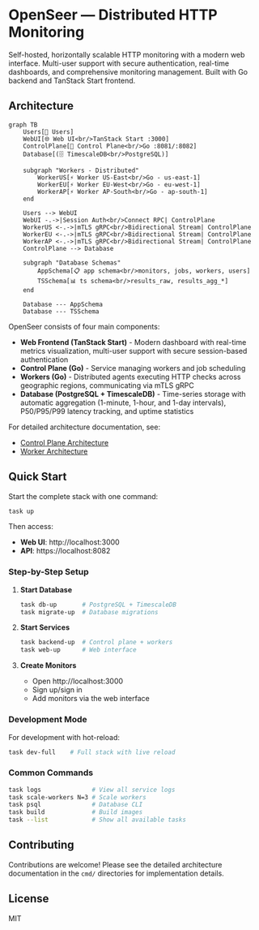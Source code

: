 # OpenSeer — Distributed HTTP Monitoring

Self-hosted, horizontally scalable HTTP monitoring with a modern web interface. Multi-user support with secure authentication, real-time dashboards, and comprehensive monitoring management. Built with Go backend and TanStack Start frontend.

## Architecture

```mermaid
graph TB
    Users[👥 Users]
    WebUI[🌐 Web UI<br/>TanStack Start :3000]
    ControlPlane[🎯 Control Plane<br/>Go :8081/:8082]
    Database[(🗄️ TimescaleDB<br/>PostgreSQL)]

    subgraph "Workers - Distributed"
        WorkerUS[⚡ Worker US-East<br/>Go - us-east-1]
        WorkerEU[⚡ Worker EU-West<br/>Go - eu-west-1]
        WorkerAP[⚡ Worker AP-South<br/>Go - ap-south-1]
    end

    Users --> WebUI
    WebUI -.->|Session Auth<br/>Connect RPC| ControlPlane
    WorkerUS <-.->|mTLS gRPC<br/>Bidirectional Stream| ControlPlane
    WorkerEU <-.->|mTLS gRPC<br/>Bidirectional Stream| ControlPlane
    WorkerAP <-.->|mTLS gRPC<br/>Bidirectional Stream| ControlPlane
    ControlPlane --> Database

    subgraph "Database Schemas"
        AppSchema[📋 app schema<br/>monitors, jobs, workers, users]
        TSSchema[📊 ts schema<br/>results_raw, results_agg_*]
    end

    Database --- AppSchema
    Database --- TSSchema
```

OpenSeer consists of four main components:

- **Web Frontend (TanStack Start)** - Modern dashboard with real-time metrics visualization, multi-user support with secure session-based authentication
- **Control Plane (Go)** - Service managing workers and job scheduling
- **Workers (Go)** - Distributed agents executing HTTP checks across geographic regions, communicating via mTLS gRPC
- **Database (PostgreSQL + TimescaleDB)** - Time-series storage with automatic aggregation (1-minute, 1-hour, and 1-day intervals), P50/P95/P99 latency tracking, and uptime statistics

For detailed architecture documentation, see:
- [Control Plane Architecture](cmd/control-plane/ARCHITECTURE.md)
- [Worker Architecture](cmd/worker/ARCHITECTURE.md)

## Quick Start

Start the complete stack with one command:

```bash
task up
```

Then access:
- **Web UI**: http://localhost:3000
- **API**: https://localhost:8082

### Step-by-Step Setup

1. **Start Database**
   ```bash
   task db-up       # PostgreSQL + TimescaleDB
   task migrate-up  # Database migrations
   ```

2. **Start Services**
   ```bash
   task backend-up  # Control plane + workers
   task web-up      # Web interface
   ```

3. **Create Monitors**
   - Open http://localhost:3000
   - Sign up/sign in
   - Add monitors via the web interface

### Development Mode

For development with hot-reload:

```bash
task dev-full    # Full stack with live reload
```

### Common Commands

```bash
task logs              # View all service logs
task scale-workers N=3 # Scale workers
task psql              # Database CLI
task build             # Build images
task --list            # Show all available tasks
```

## Contributing

Contributions are welcome! Please see the detailed architecture documentation in the `cmd/` directories for implementation details.

## License

MIT
